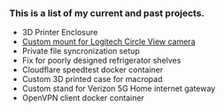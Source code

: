 ### This is a list of my current and past projects. 

- 3D Printer Enclosure
- [Custom mount for Logitech Circle View camera](/logi-circle-mount.md)
- Private file syncronization setup
- Fix for poorly designed refrigerator shelves
- Cloudflare speedtest docker container
- Custom 3D printed case for macropad
- Custom stand for Verizon 5G Home internet gateway
- OpenVPN client docker container